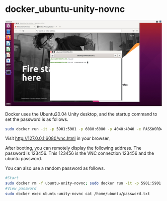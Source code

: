 # docker_ubuntu-unity-novnc

![image](https://github.com/land007/docker_ubuntu-unity-novnc/raw/master/1101650796708_.pic.jpg)

Docker uses the Ubuntu20.04 Unity desktop, and the startup command to set the password is as follows.


```bash
sudo docker run -it -p 5901:5901 -p 6080:6080 -p 4040:4040 -e PASSWORD=123456 --privileged --name ubuntu-unity-novnc land007/ubuntu-unity-novnc:20.04
```

Visit http://127.0.0.1:6080/vnc.html in your browser,

After booting, you can remotely display the following address. The password is 123456. This 123456 is the VNC connection 123456 and the ubuntu password.

You can also use a random password as follows.

```bash
#Start
sudo docker rm -f ubuntu-unity-novnc; sudo docker run -it -p 5901:5901 -p 6080:6080 -p 4040:4040 --privileged --name ubuntu-unity-novnc land007/ubuntu-unity-novnc:20.04
#View password
sudo docker exec ubuntu-unity-novnc cat /home/ubuntu/password.txt
```
